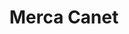 ---
title: "Merca Canet"
url: /playa-de-canet-den-berenguer/merca-canet/
shop: tienda de variedades
---